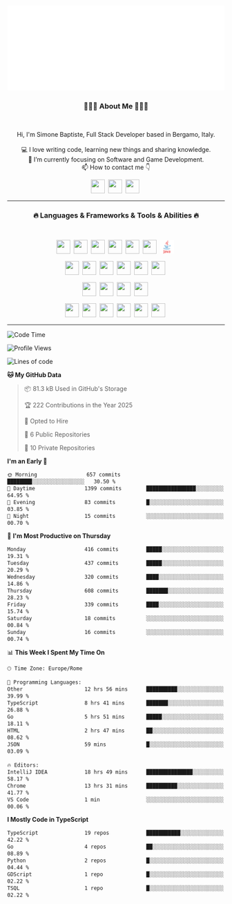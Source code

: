 ![Typing SVG](https://github.com/Silimim/Silimim/blob/main/assets/silimim_small.gif)

###
<h3 align="center">👨🏽‍💻 About Me 👨🏽‍💻</h3><br>
<p align="center">
  Hi, I'm Simone Baptiste, Full Stack Developer based in Bergamo, Italy.
  <br>
  <br>
  💻 I love writing code, learning new things and sharing knowledge.
  <br>
  🎯 I’m currently focusing on Software and Game Development. 
  <br>
  📫 How to contact me 👇
</p>
<p align="center">
<a href="https://www.linkedin.com/in/simone-baptiste-5b5668199/"><img height="32" width="32" src="https://cdn.simpleicons.org/linkedin" /></a>&nbsp;
<a href="https://www.instagram.com/simone_baptiste/"><img height="32" width="32" src="https://cdn.simpleicons.org/instagram" /></a>&nbsp;
<a href="mailto:baptistesimone19@gmail.com"><img height="32" width="32" src="https://cdn.simpleicons.org/gmail" /></a>&nbsp;
</p>
<hr>
<h3 align="center">🔥 Languages & Frameworks & Tools & Abilities 🔥</h3><br>
<p align="center">
<img height="32" width="32" src="https://cdn.simpleicons.org/javascript" />&nbsp;
<img height="32" width="32" src="https://cdn.simpleicons.org/typescript" />&nbsp;
<img height="32" width="32" src="https://cdn.simpleicons.org/html5" />&nbsp;
<img height="32" width="32" src="https://cdn.simpleicons.org/css3" />&nbsp;
<img height="32" width="32" src="https://cdn.simpleicons.org/dart" />&nbsp;
<img height="32" width="32" src="https://cdn.simpleicons.org/python" />&nbsp;
<img height="32" width="32" src="https://github.com/Silimim/Silimim/blob/main/assets/java.svg" />&nbsp;
</p>
<p align="center">
<img height="32" width="32" src="https://cdn.simpleicons.org/angular/c3002f" />&nbsp;
<img height="32" width="32" src="https://cdn.simpleicons.org/react" />&nbsp;
<img height="32" width="32" src="https://cdn.simpleicons.org/flutter" />&nbsp;
<img height="32" width="32" src="https://cdn.simpleicons.org/springboot" />&nbsp;
<img height="32" width="32" src="https://cdn.simpleicons.org/unity" />&nbsp;
<img height="32" width="32" src="https://cdn.simpleicons.org/godotengine" />&nbsp;
</p>
<p align="center">
<img height="32" width="32" src="https://cdn.simpleicons.org/mysql" />&nbsp;
<img height="32" width="32" src="https://cdn.simpleicons.org/sqlite" />&nbsp;
<img height="32" width="32" src="https://cdn.simpleicons.org/mongodb" />&nbsp;
<img height="32" width="32" src="https://cdn.simpleicons.org/docker" />&nbsp;
</p>
<p align="center">
<img height="32" width="32" src="https://cdn.simpleicons.org/git" />&nbsp;
<img height="32" width="32" src="https://cdn.simpleicons.org/github" />&nbsp;
<img height="32" width="32" src="https://cdn.simpleicons.org/intellijidea" />&nbsp;
<img height="32" width="32" src="https://cdn.simpleicons.org/visualstudiocode" />&nbsp;
<img height="32" width="32" src="https://cdn.simpleicons.org/adobephotoshop" />&nbsp;
<img height="32" width="32" src="https://cdn.simpleicons.org/adobeillustrator" />&nbsp;
</p>
<hr>

<!--START_SECTION:waka-->
![Code Time](http://img.shields.io/badge/Code%20Time-1%2C357%20hrs%201%20min-blue)

![Profile Views](http://img.shields.io/badge/Profile%20Views-0-blue)

![Lines of code](https://img.shields.io/badge/From%20Hello%20World%20I%27ve%20Written-13.6%20million%20lines%20of%20code-blue)

**🐱 My GitHub Data** 

> 📦 81.3 kB Used in GitHub's Storage 
 > 
> 🏆 222 Contributions in the Year 2025
 > 
> 💼 Opted to Hire
 > 
> 📜 6 Public Repositories 
 > 
> 🔑 10 Private Repositories 
 > 
**I'm an Early 🐤** 

```text
🌞 Morning                657 commits         ████████░░░░░░░░░░░░░░░░░   30.50 % 
🌆 Daytime                1399 commits        ████████████████░░░░░░░░░   64.95 % 
🌃 Evening                83 commits          █░░░░░░░░░░░░░░░░░░░░░░░░   03.85 % 
🌙 Night                  15 commits          ░░░░░░░░░░░░░░░░░░░░░░░░░   00.70 % 
```
📅 **I'm Most Productive on Thursday** 

```text
Monday                   416 commits         █████░░░░░░░░░░░░░░░░░░░░   19.31 % 
Tuesday                  437 commits         █████░░░░░░░░░░░░░░░░░░░░   20.29 % 
Wednesday                320 commits         ████░░░░░░░░░░░░░░░░░░░░░   14.86 % 
Thursday                 608 commits         ███████░░░░░░░░░░░░░░░░░░   28.23 % 
Friday                   339 commits         ████░░░░░░░░░░░░░░░░░░░░░   15.74 % 
Saturday                 18 commits          ░░░░░░░░░░░░░░░░░░░░░░░░░   00.84 % 
Sunday                   16 commits          ░░░░░░░░░░░░░░░░░░░░░░░░░   00.74 % 
```


📊 **This Week I Spent My Time On** 

```text
🕑︎ Time Zone: Europe/Rome

💬 Programming Languages: 
Other                    12 hrs 56 mins      ██████████░░░░░░░░░░░░░░░   39.99 % 
TypeScript               8 hrs 41 mins       ███████░░░░░░░░░░░░░░░░░░   26.88 % 
Go                       5 hrs 51 mins       █████░░░░░░░░░░░░░░░░░░░░   18.11 % 
HTML                     2 hrs 47 mins       ██░░░░░░░░░░░░░░░░░░░░░░░   08.62 % 
JSON                     59 mins             █░░░░░░░░░░░░░░░░░░░░░░░░   03.09 % 

🔥 Editors: 
IntelliJ IDEA            18 hrs 49 mins      ███████████████░░░░░░░░░░   58.17 % 
Chrome                   13 hrs 31 mins      ██████████░░░░░░░░░░░░░░░   41.77 % 
VS Code                  1 min               ░░░░░░░░░░░░░░░░░░░░░░░░░   00.06 % 
```

**I Mostly Code in TypeScript** 

```text
TypeScript               19 repos            ███████████░░░░░░░░░░░░░░   42.22 % 
Go                       4 repos             ██░░░░░░░░░░░░░░░░░░░░░░░   08.89 % 
Python                   2 repos             █░░░░░░░░░░░░░░░░░░░░░░░░   04.44 % 
GDScript                 1 repo              █░░░░░░░░░░░░░░░░░░░░░░░░   02.22 % 
TSQL                     1 repo              █░░░░░░░░░░░░░░░░░░░░░░░░   02.22 % 
```




<!--END_SECTION:waka-->
